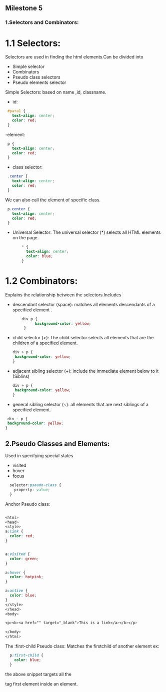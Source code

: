 ## Milestone 5

### 1.Selectors and Combinators:

# 1.1 Selectors:
Selectors are used in finding the html elements.Can be divided into
- Simple selector
- Combinators
- Pseudo class selectors
- Pseudo elements selector

Simple Selectors:
 based on name ,id, classname.
 - id:
 ```css
  #para1 {
    text-align: center;
    color: red;
  }
```

-element:
 ```css
  p {
    text-align: center;
    color: red;
  }
```

- class selector:
  
 ```css
  .center {
    text-align: center;
    color: red;
  }
```
We can also call the element of specific class.
 ```css
  p.center {
    text-align: center;
    color: red;
  }
```
- Universal Selector:
  The universal selector (*) selects all HTML elements on the page.
  ```css
      * {
        text-align: center;
        color: blue;
      }


# 1.2 Combinators:
Explains the relationship between the selectors.Includes
- descendant selector (space):
   matches all elements descendants of a specified element .
    ```css
        div p {
              background-color: yellow;
         }

  ```

- child selector (>):
  The child selector selects all elements that are the children of a specified element.
   ```css
  div > p {
    background-color: yellow;
  }
  ```

- adjacent sibling selector (+):
  include the immediate element below to it (Siblins)
   ```css
  div + p {
    background-color: yellow;
  }


- general sibling selector (~):
 all elements that are next siblings of a specified element.
 ```css
  div ~ p {
  background-color: yellow;
}
```

## 2.Pseudo Classes and Elements:
Used in specifying special states
- visited
- hover
- focus

```css
  selector:pseudo-class {
    property: value;
  }
```
Anchor Pseudo class:

```css

<html>
<head>
<style>
a:link {
  color: red;
}


a:visited {
  color: green;
}

a:hover {
  color: hotpink;
}

a:active {
  color: blue;
}
</style>
</head>
<body>

<p><b><a href="" target="_blank">This is a link</a></b></p>

</body>
</html>

```

The :first-child Pseudo class:
Matches the firstchild of another element
ex:
```css
  p:first-child {
    color: blue;
  }
```
the above snippet targets all the <p> tag first element inside an element.





